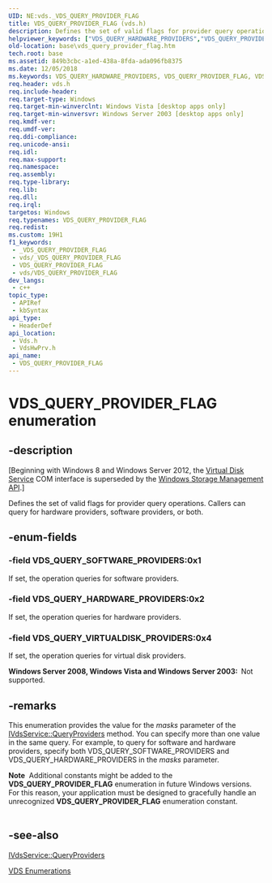 ```yaml
---
UID: NE:vds._VDS_QUERY_PROVIDER_FLAG
title: VDS_QUERY_PROVIDER_FLAG (vds.h)
description: Defines the set of valid flags for provider query operations. Callers can query for hardware providers, software providers, or both.
helpviewer_keywords: ["VDS_QUERY_HARDWARE_PROVIDERS","VDS_QUERY_PROVIDER_FLAG","VDS_QUERY_PROVIDER_FLAG enumeration [VDS]","VDS_QUERY_SOFTWARE_PROVIDERS","VDS_QUERY_VIRTUALDISK_PROVIDERS","base.vds_query_provider_flag","vds/VDS_QUERY_HARDWARE_PROVIDERS","vds/VDS_QUERY_PROVIDER_FLAG","vds/VDS_QUERY_SOFTWARE_PROVIDERS","vds/VDS_QUERY_VIRTUALDISK_PROVIDERS","vdshwprv/VDS_QUERY_HARDWARE_PROVIDERS","vdshwprv/VDS_QUERY_PROVIDER_FLAG","vdshwprv/VDS_QUERY_SOFTWARE_PROVIDERS","vdshwprv/VDS_QUERY_VIRTUALDISK_PROVIDERS"]
old-location: base\vds_query_provider_flag.htm
tech.root: base
ms.assetid: 849b3cbc-a1ed-438a-8fda-ada096fb8375
ms.date: 12/05/2018
ms.keywords: VDS_QUERY_HARDWARE_PROVIDERS, VDS_QUERY_PROVIDER_FLAG, VDS_QUERY_PROVIDER_FLAG enumeration [VDS], VDS_QUERY_SOFTWARE_PROVIDERS, VDS_QUERY_VIRTUALDISK_PROVIDERS, base.vds_query_provider_flag, vds/VDS_QUERY_HARDWARE_PROVIDERS, vds/VDS_QUERY_PROVIDER_FLAG, vds/VDS_QUERY_SOFTWARE_PROVIDERS, vds/VDS_QUERY_VIRTUALDISK_PROVIDERS, vdshwprv/VDS_QUERY_HARDWARE_PROVIDERS, vdshwprv/VDS_QUERY_PROVIDER_FLAG, vdshwprv/VDS_QUERY_SOFTWARE_PROVIDERS, vdshwprv/VDS_QUERY_VIRTUALDISK_PROVIDERS
req.header: vds.h
req.include-header: 
req.target-type: Windows
req.target-min-winverclnt: Windows Vista [desktop apps only]
req.target-min-winversvr: Windows Server 2003 [desktop apps only]
req.kmdf-ver: 
req.umdf-ver: 
req.ddi-compliance: 
req.unicode-ansi: 
req.idl: 
req.max-support: 
req.namespace: 
req.assembly: 
req.type-library: 
req.lib: 
req.dll: 
req.irql: 
targetos: Windows
req.typenames: VDS_QUERY_PROVIDER_FLAG
req.redist: 
ms.custom: 19H1
f1_keywords:
 - _VDS_QUERY_PROVIDER_FLAG
 - vds/_VDS_QUERY_PROVIDER_FLAG
 - VDS_QUERY_PROVIDER_FLAG
 - vds/VDS_QUERY_PROVIDER_FLAG
dev_langs:
 - c++
topic_type:
 - APIRef
 - kbSyntax
api_type:
 - HeaderDef
api_location:
 - Vds.h
 - VdsHwPrv.h
api_name:
 - VDS_QUERY_PROVIDER_FLAG
---
```


# VDS_QUERY_PROVIDER_FLAG enumeration


## -description

<p class="CCE_Message">[Beginning with Windows 8 and Windows Server 2012, the <a href="/windows/desktop/VDS/virtual-disk-service-portal">Virtual Disk Service</a> COM interface is superseded by the <a href="/previous-versions/windows/desktop/stormgmt/windows-storage-management-api-portal">Windows Storage Management API</a>.]

Defines the set of valid flags for provider query operations. Callers can query for hardware providers, software providers, or both.

## -enum-fields

### -field VDS_QUERY_SOFTWARE_PROVIDERS:0x1

If set, the operation queries for software providers.

### -field VDS_QUERY_HARDWARE_PROVIDERS:0x2

If set, the operation queries for hardware providers.

### -field VDS_QUERY_VIRTUALDISK_PROVIDERS:0x4

If set, the operation queries for virtual disk providers.

<b>Windows Server 2008, Windows Vista and Windows Server 2003:  </b>Not supported.

## -remarks

This enumeration provides the value for the <i>masks</i> parameter of the  <a href="/windows/desktop/api/vds/nf-vds-ivdsservice-queryproviders">IVdsService::QueryProviders</a> method. You can specify more than  one value in the same query. For example, to query for software and hardware providers, specify both VDS_QUERY_SOFTWARE_PROVIDERS and VDS_QUERY_HARDWARE_PROVIDERS in the <i>masks</i> parameter.

<div class="alert"><b>Note</b>  Additional constants might be added to the <b>VDS_QUERY_PROVIDER_FLAG</b> enumeration in future Windows versions. For this reason, your application must be designed to gracefully handle an unrecognized <b>VDS_QUERY_PROVIDER_FLAG</b> enumeration constant.</div>
<div> </div>

## -see-also

<a href="/windows/desktop/api/vds/nf-vds-ivdsservice-queryproviders">IVdsService::QueryProviders</a>



<a href="/windows/desktop/VDS/vds-enumerations">VDS Enumerations</a>
